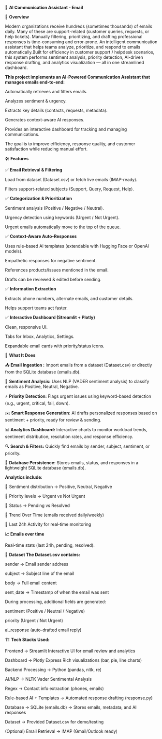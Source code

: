 📧 **AI Communication Assistant - Email**

🚀 **Overview**

Modern organizations receive hundreds (sometimes thousands) of emails daily. Many of these are support-related (customer queries, requests, or help tickets).
Manually filtering, prioritizing, and drafting professional responses is time-consuming and error-prone. An intelligent communication assistant that helps teams analyze, prioritize, and respond to emails automatically.Built for efficiency in customer support / helpdesk scenarios, this system performs sentiment analysis, priority detection, AI-driven response drafting, and analytics visualization — all in one streamlined dashboard.

**This project implements an AI-Powered Communication Assistant that manages emails end-to-end:**

Automatically retrieves and filters emails.

Analyzes sentiment & urgency.

Extracts key details (contacts, requests, metadata).

Generates context-aware AI responses.

Provides an interactive dashboard for tracking and managing communications.

The goal is to improve efficiency, response quality, and customer satisfaction while reducing manual effort.

🛠️ **Features**

✅ **Email Retrieval & Filtering**

Load from dataset (Dataset.csv) or fetch live emails (IMAP-ready).

Filters support-related subjects (Support, Query, Request, Help).

✅ **Categorization & Prioritization**

Sentiment analysis (Positive / Negative / Neutral).

Urgency detection using keywords (Urgent / Not Urgent).

Urgent emails automatically move to the top of the queue.

✅ **Context-Aware Auto-Responses**

Uses rule-based AI templates (extendable with Hugging Face or OpenAI models).

Empathetic responses for negative sentiment.

References products/issues mentioned in the email.

Drafts can be reviewed & edited before sending.

✅ **Information Extraction**

Extracts phone numbers, alternate emails, and customer details.

Helps support teams act faster.

✅ **Interactive Dashboard (Streamlit + Plotly)**

Clean, responsive UI.

Tabs for Inbox, Analytics, Settings.

Expandable email cards with priority/status icons.

🚀 **What It Does**

📥 **Email Ingestion :** Import emails from a dataset (Dataset.csv) or directly from the SQLite database (emails.db).

🧠 **Sentiment Analysis:** Uses NLP (VADER sentiment analysis) to classify emails as Positive, Neutral, Negative.

⚡ **Priority Detection:** Flags urgent issues using keyword-based detection (e.g., urgent, critical, fail, down).

✉️ **Smart Response Generation:** AI drafts personalized responses based on sentiment + priority, ready for review & sending.

📊 **Analytics Dashboard:** Interactive charts to monitor workload trends, sentiment distribution, resolution rates, and response efficiency.

🔍 **Search & Filters:** Quickly find emails by sender, subject, sentiment, or priority.

📂 **Database Persistence:** Stores emails, status, and responses in a lightweight SQLite database (emails.db).

**Analytics include:**

📌 Sentiment distribution → Positive, Neutral, Negative

📌 Priority levels → Urgent vs Not Urgent

📌 Status → Pending vs Resolved 

📌 Trend Over Time (emails received daily/weekly)

📌 Last 24h Activity for real-time monitoring

**📈 Emails over time**

Real-time stats (last 24h, pending, resolved).

📂 **Dataset The Dataset.csv contains:**

sender → Email sender address

subject → Subject line of the email

body → Full email content

sent_date → Timestamp of when the email was sent

During processing, additional fields are generated:

sentiment (Positive / Neutral / Negative)

priority (Urgent / Not Urgent)

ai_response (auto-drafted email reply)

🏗️ **Tech Stacks Used:**

Frontend → Streamlit Interactive UI for email review and analytics

Dashboard → Plotly Express Rich visualizations (bar, pie, line charts)

Backend Processing → Python (pandas, nltk, re)

AI/NLP → NLTK Vader Sentimental Analysis

Regex → Contact info extraction (phones, emails)

Rule-based AI + Templates → Automated response drafting (response.py)

Database → SQLite (emails.db) → Stores emails, metadata, and AI responses

Dataset → Provided Dataset.csv for demo/testing

(Optional) Email Retrieval → IMAP (Gmail/Outlook ready)
